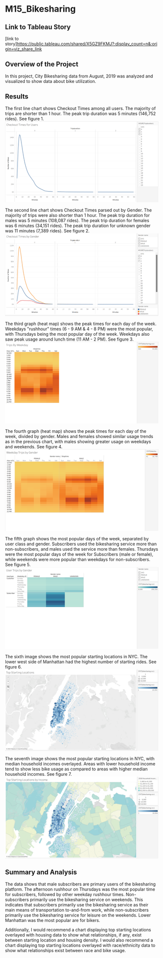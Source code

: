 # M15_Bikesharing

## Link to Tableau Story
[link to story]https://public.tableau.com/shared/X5GZ9FKMJ?:display_count=n&:origin=viz_share_link

## Overview of the Project

In this project, City Bikesharing data from August, 2019 was analyzed and visualized to show data about bike utilization. 

## Results

The first line chart shows Checkout Times among all users. The majority of trips are shorter than 1 hour. The peak trip duration was 5 minutes (146,752 rides). See figure 1. 
![Figure 1](/analysis/Figure1_CheckoutTimesForUsers.png)

The second line chart shows Checkout Times parsed out by Gender. The majority of trips were also shorter than 1 hour. The peak trip duration for males was 5 minutes (108,087 rides). The peak trip duration for females was 6 minutes (34,151 rides). The peak trip duration for unknown gender was 11 minutes (7,389 rides). See figure 2. 
![Figure 2](/analysis/Figure2_CheckoutTimesByGenders.png)

The third graph (heat map) shows the peak times for each day of the week. Weekdays "rushhour" times (6 - 9 AM & 4 - 8 PM) were the most popular, with Thursdays being the most popular day of the week. Weekdays also saw peak usage around lunch time (11 AM - 2 PM). See figure 3.
![Figure 3](/analysis/Figure3_TripsByWeekday.png)

The fourth graph (heat map) shows the peak times for each day of the week, divided by gender. Males and females showed similar usage trends as in the previous chart, with males showing greater usage on weekdays and weekends. See figure 4.
![Figure 4](/analysis/Figure4_WeekdayTripsByGender.png)

The fifth graph shows the most popular days of the week, separated by user class and gender. Subscribers used the bikesharing service more than non-subscribers, and males used the service more than females. Thursdays were the most popular days of the week for Subscribers (male or female), while weekends were more popular than weekdays for non-subscribers. See figure 5.
![Figure 5](/analysis/Figure5_UserTripsByGender.png)

The sixth image shows the most popular starting locations in NYC. The lower west side of Manhattan had the highest number of starting rides. See figure 6.
![Figure 6](/analysis/Figure6_TopStartingLocations.png)

The seventh image shows the most popular starting locations in NYC, with median household incomes overlayed. Areas with lower household income tend to show less bike usage as compared to areas with higher median household incomes. See figure 7.
![Figure 7](/analysis/Figure7_TopStartingLocationsByIncome.png)

## Summary and Analysis
The data shows that male subscribers are primary users of the bikesharing platform. The afternoon rushhour on Thursdays was the most popular time for subscribers, followed by other weekday rushhour times. Non-subscribers primarily use the bikesharing service on weekends. This indicates that subscribers primarily use the bikesharing service as their main means of transportation to-and-from work, while non-subscribers primarily use the bikesharing service for leisure on the weekends. 
Lower Manhattan was the most popular are for bikers.

Additionally, I would recommend a chart displaying top starting locations overlayed with housing data to show what relationships, if any, exist between starting location and housing density. I would also recommend a chart displaying top starting locations overlayed with race/ethnicity data to show what relationships exist between race and bike usage. 
